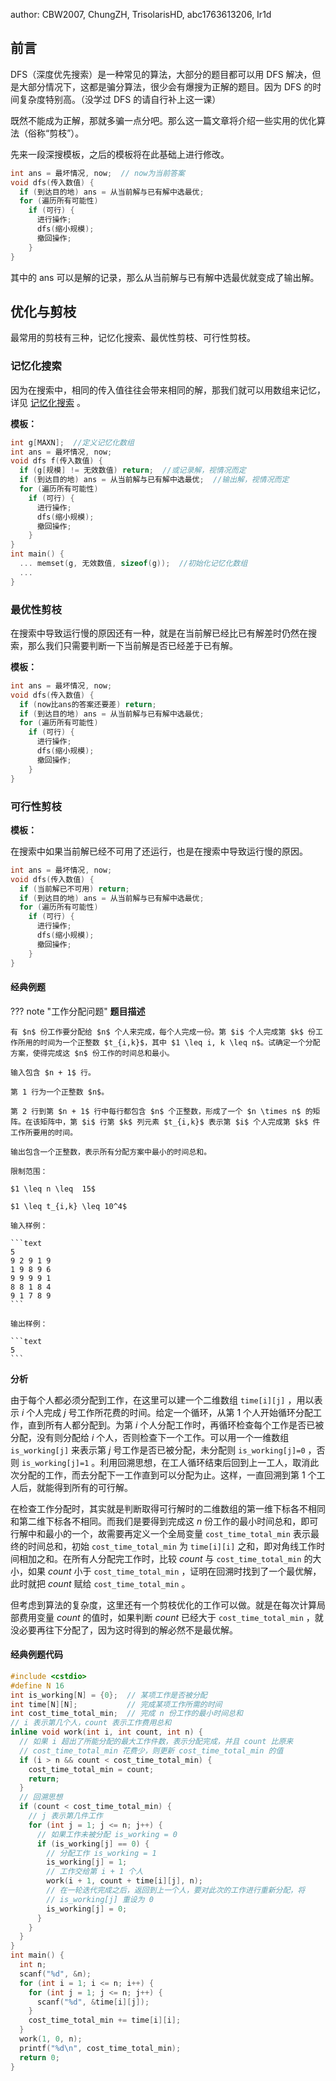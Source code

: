 author: CBW2007, ChungZH, TrisolarisHD, abc1763613206, Ir1d

## 前言

DFS（深度优先搜索）是一种常见的算法，大部分的题目都可以用 DFS 解决，但是大部分情况下，这都是骗分算法，很少会有爆搜为正解的题目。因为 DFS 的时间复杂度特别高。（没学过 DFS 的请自行补上这一课）

既然不能成为正解，那就多骗一点分吧。那么这一篇文章将介绍一些实用的优化算法（俗称“剪枝”）。

先来一段深搜模板，之后的模板将在此基础上进行修改。

```cpp
int ans = 最坏情况, now;  // now为当前答案
void dfs(传入数值) {
  if (到达目的地) ans = 从当前解与已有解中选最优;
  for (遍历所有可能性)
    if (可行) {
      进行操作;
      dfs(缩小规模);
      撤回操作;
    }
}
```

其中的 ans 可以是解的记录，那么从当前解与已有解中选最优就变成了输出解。

## 优化与剪枝

最常用的剪枝有三种，记忆化搜索、最优性剪枝、可行性剪枝。

### 记忆化搜索

因为在搜索中，相同的传入值往往会带来相同的解，那我们就可以用数组来记忆，详见 [记忆化搜索](../dp/memo.md) 。

 **模板：** 

```cpp
int g[MAXN];  //定义记忆化数组
int ans = 最坏情况, now;
void dfs f(传入数值) {
  if (g[规模] != 无效数值) return;  //或记录解，视情况而定
  if (到达目的地) ans = 从当前解与已有解中选最优;  //输出解，视情况而定
  for (遍历所有可能性)
    if (可行) {
      进行操作;
      dfs(缩小规模);
      撤回操作;
    }
}
int main() {
  ... memset(g, 无效数值, sizeof(g));  //初始化记忆化数组
  ...
}
```

### 最优性剪枝

在搜索中导致运行慢的原因还有一种，就是在当前解已经比已有解差时仍然在搜索，那么我们只需要判断一下当前解是否已经差于已有解。

 **模板：** 

```cpp
int ans = 最坏情况, now;
void dfs(传入数值) {
  if (now比ans的答案还要差) return;
  if (到达目的地) ans = 从当前解与已有解中选最优;
  for (遍历所有可能性)
    if (可行) {
      进行操作;
      dfs(缩小规模);
      撤回操作;
    }
}
```

### 可行性剪枝

 **模板：** 

在搜索中如果当前解已经不可用了还运行，也是在搜索中导致运行慢的原因。

```cpp
int ans = 最坏情况, now;
void dfs(传入数值) {
  if (当前解已不可用) return;
  if (到达目的地) ans = 从当前解与已有解中选最优;
  for (遍历所有可能性)
    if (可行) {
      进行操作;
      dfs(缩小规模);
      撤回操作;
    }
}
```

#### 经典例题

??? note "工作分配问题"
     **题目描述** 

    有 $n$ 份工作要分配给 $n$ 个人来完成，每个人完成一份。第 $i$ 个人完成第 $k$ 份工作所用的时间为一个正整数 $t_{i,k}$，其中 $1 \leq i, k \leq n$。试确定一个分配方案，使得完成这 $n$ 份工作的时间总和最小。
    
    输入包含 $n + 1$ 行。
    
    第 1 行为一个正整数 $n$。
    
    第 2 行到第 $n + 1$ 行中每行都包含 $n$ 个正整数，形成了一个 $n \times n$ 的矩阵。在该矩阵中，第 $i$ 行第 $k$ 列元素 $t_{i,k}$ 表示第 $i$ 个人完成第 $k$ 件工作所要用的时间。
    
    输出包含一个正整数，表示所有分配方案中最小的时间总和。
    
    限制范围：
    
    $1 \leq n \leq  15$
    
    $1 \leq t_{i,k} \leq 10^4$
    
    输入样例：
    
    ```text
    5
    9 2 9 1 9
    1 9 8 9 6
    9 9 9 9 1
    8 8 1 8 4
    9 1 7 8 9
    ```
    
    输出样例：
    
    ```text
    5
    ```

 **分析** 

由于每个人都必须分配到工作，在这里可以建一个二维数组 `time[i][j]` ，用以表示 $i$ 个人完成 $j$ 号工作所花费的时间。给定一个循环，从第 1 个人开始循环分配工作，直到所有人都分配到。为第 $i$ 个人分配工作时，再循环检查每个工作是否已被分配，没有则分配给 $i$ 个人，否则检查下一个工作。可以用一个一维数组 `is_working[j]` 来表示第 $j$ 号工作是否已被分配，未分配则 `is_working[j]=0` ，否则 `is_working[j]=1` 。利用回溯思想，在工人循环结束后回到上一工人，取消此次分配的工作，而去分配下一工作直到可以分配为止。这样，一直回溯到第 1 个工人后，就能得到所有的可行解。

在检查工作分配时，其实就是判断取得可行解时的二维数组的第一维下标各不相同和第二维下标各不相同。而我们是要得到完成这 $n$ 份工作的最小时间总和，即可行解中和最小的一个，故需要再定义一个全局变量 `cost_time_total_min` 表示最终的时间总和，初始 `cost_time_total_min` 为 `time[i][i]` 之和，即对角线工作时间相加之和。在所有人分配完工作时，比较 $count$ 与 `cost_time_total_min` 的大小，如果 $count$ 小于 `cost_time_total_min` ，证明在回溯时找到了一个最优解，此时就把 $count$ 赋给 `cost_time_total_min` 。

但考虑到算法的复杂度，这里还有一个剪枝优化的工作可以做。就是在每次计算局部费用变量 $count$ 的值时，如果判断 $count$ 已经大于 `cost_time_total_min` ，就没必要再往下分配了，因为这时得到的解必然不是最优解。

#### 经典例题代码

```c++
#include <cstdio>
#define N 16
int is_working[N] = {0};  // 某项工作是否被分配
int time[N][N];           // 完成某项工作所需的时间
int cost_time_total_min;  // 完成 n 份工作的最小时间总和
// i 表示第几个人，count 表示工作费用总和
inline void work(int i, int count, int n) {
  // 如果 i 超出了所能分配的最大工作件数，表示分配完成，并且 count 比原来
  // cost_time_total_min 花费少，则更新 cost_time_total_min 的值
  if (i > n && count < cost_time_total_min) {
    cost_time_total_min = count;
    return;
  }
  // 回溯思想
  if (count < cost_time_total_min) {
    // j 表示第几件工作
    for (int j = 1; j <= n; j++) {
      // 如果工作未被分配 is_working = 0
      if (is_working[j] == 0) {
        // 分配工作 is_working = 1
        is_working[j] = 1;
        // 工作交给第 i + 1 个人
        work(i + 1, count + time[i][j], n);
        // 在一轮迭代完成之后，返回到上一个人，要对此次的工作进行重新分配，将
        // is_working[j] 重设为 0
        is_working[j] = 0;
      }
    }
  }
}
int main() {
  int n;
  scanf("%d", &n);
  for (int i = 1; i <= n; i++) {
    for (int j = 1; j <= n; j++) {
      scanf("%d", &time[i][j]);
    }
    cost_time_total_min += time[i][i];
  }
  work(1, 0, n);
  printf("%d\n", cost_time_total_min);
  return 0;
}
```
